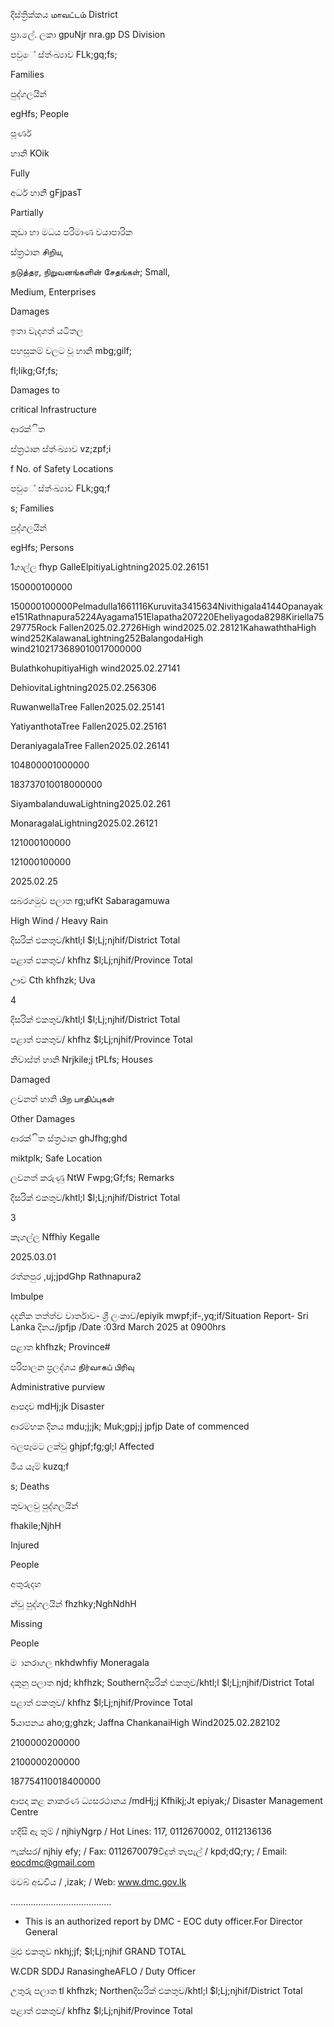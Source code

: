 දිස්ත්‍රික්කය மாவட்டம் District

ප්‍රා.ලේ. ලකා gpuNjr nra.gp DS Division

පවුේ ස්ත්‍ංඛ්‍යාව FLk;gq;fs;

Families

පුද්ගලයින්

egHfs; People

පූර්ණ

හානි KOik

Fully

අර්ධ හානි gFjpasT

Partially

කුඩා හා මධය පරිමාණ වයාපාරික

ස්ත්‍රථාන சிறிய,

நடுத்தர, நிறுவனங்களின் சேதங்கள்; Small,

Medium, Enterprises

Damages

ඉතා වැදගත් යටිතල

පහසුකම් වලට වූ හානි mbg;gilf;

fl;likg;Gf;fs;

Damages to

critical Infrastructure

ආරක්ිත

ස්ත්‍රථාන ස්ත්‍ංඛ්‍යාව vz;zpf;i

f No. of Safety Locations

පවුේ ස්ත්‍ංඛ්‍යාව FLk;gq;f

s; Families

පුද්ගලයින්

egHfs; Persons

1ගාල්ල fhyp GalleElpitiyaLightning2025.02.26151

150000100000

150000100000Pelmadulla1661116Kuruvita3415634Nivithigala4144Opanayake151Rathnapura5224Ayagama151Elapatha207220Eheliyagoda8298Kiriella7529775Rock Fallen2025.02.2726High wind2025.02.28121KahawaththaHigh wind252KalawanaLightning252BalangodaHigh wind2102173689010017000000

BulathkohupitiyaHigh wind2025.02.27141

DehiovitaLightning2025.02.256306

RuwanwellaTree Fallen2025.02.25141

YatiyanthotaTree Fallen2025.02.25161

DeraniyagalaTree Fallen2025.02.26141

104800001000000

183737010018000000

SiyambalanduwaLightning2025.02.261

MonaragalaLightning2025.02.26121

121000100000

121000100000

2025.02.25

සබරගමුව පලාත rg;ufKt Sabaragamuwa

High Wind / Heavy Rain

දිසරික් එකතුව/khtl;l $l;Lj;njhif/District Total

පළාත් ඵකතුව/ khfhz $l;Lj;njhif/Province Total

ඌව Cth khfhzk; Uva

4

දිසරික් එකතුව/khtl;l $l;Lj;njhif/District Total

පළාත් ඵකතුව/ khfhz $l;Lj;njhif/Province Total

නිවාස්ත්‍ හානි Nrjkile;j tPLfs; Houses

Damaged

ලවනත් හානි பிற பாதிப்புகள்

Other Damages

ආරක්ිත ස්ත්‍රථාන ghJfhg;ghd

miktplk; Safe Location

ලවනත් කරුණු NtW Fwpg;Gf;fs; Remarks

දිසරික් එකතුව/khtl;l $l;Lj;njhif/District Total

3

කෑගල්ල Nffhiy Kegalle

2025.03.01

රත්නපුර ,uj;jpdGhp Rathnapura2

Imbulpe

දදනික තත්ත්ව වාර්තාව- ශ්‍රී ලංකාව/epiyik mwpf;if-,yq;if/Situation Report- Sri Lanka දිනය/jpfjp /Date :03rd March 2025 at 0900hrs

පළාත khfhzk; Province#

පරිපාලන ප්‍රලද්ශය நிர்வாகப் பிரிவு

Administrative purview

ආපදාව mdHj;jk Disaster

ආරම්භක දිනය mdu;j;jk; Muk;gpj;j jpfjp Date of commenced

බලපෑමට ලක්වු ghjpf;fg;gl;l Affected

මිය යෑම් kuzq;f

s; Deaths

තුවාලවු පුද්ගලයින්

fhakile;NjhH

Injured

People

අතුරුදහ

න්වූ පුද්ගලයින් fhzhky;NghNdhH

Missing

People

ම ානරාගල nkhdwhfiy Moneragala

දකුනු පලාත njd; khfhzk; Southernදිසරික් එකතුව/khtl;l $l;Lj;njhif/District Total

පළාත් ඵකතුව/ khfhz $l;Lj;njhif/Province Total

5යාපනය aho;g;ghzk; Jaffna ChankanaiHigh Wind2025.02.282102

2100000200000

2100000200000

187754110018400000

ආපදා කළ නාකරණ ධ්‍යසරථානය /mdHj;j Kfhikj;Jt epiyak;/ Disaster Management Centre

හදිසි ඇ තුම් / njhiyNgrp / Hot Lines: 117, 0112670002, 0112136136

ෆැක්සර/ njhiy efy; / Fax: 0112670079විදුත් තැපැල් / kpd;dQ;ry; / Email: eocdmc@gmail.com

මවබ් අඩවිය / ,izak; / Web: www.dmc.gov.lk

….....................................

* This is an authorized report by DMC - EOC duty officer.For Director General

මුළු එකතුව nkhj;jf; $l;Lj;njhif GRAND TOTAL

W.CDR SDDJ RanasingheAFLO / Duty Officer

උතුරු පලාත tl khfhzk; Northenදිසරික් එකතුව/khtl;l $l;Lj;njhif/District Total

පළාත් ඵකතුව/ khfhz $l;Lj;njhif/Province Total